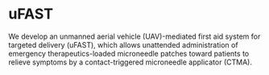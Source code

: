 # uFAST
We develop an unmanned aerial vehicle (UAV)-mediated first aid system for targeted delivery (uFAST), which allows unattended administration of emergency therapeutics-loaded microneedle patches toward patients to relieve symptoms by a contact-triggered microneedle applicator (CTMA).
